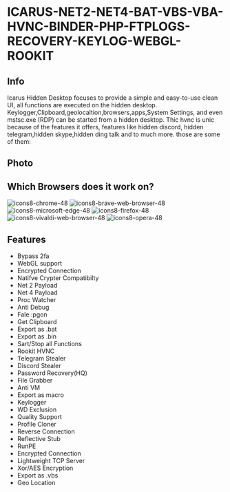 # ICARUS-NET2-NET4-BAT-VBS-VBA-HVNC-BINDER-PHP-FTPLOGS-RECOVERY-KEYLOG-WEBGL-ROOKIT

## Info
Icarus Hidden Desktop focuses to provide a simple and easy-to-use clean UI, all functions are executed on the hidden desktop. Keylogger,Clipboard,geolocaltion,browsers,apps,System Settings, and even mstsc.exe (RDP) can be started from a hidden desktop. Thic hvnc is unic because of the features it offers, features like hidden discord, hidden telegram,hidden skype,hidden ding talk and to much more. those are some of them: 

## Photo

## Which Browsers does it work on?
![icons8-chrome-48](https://user-images.githubusercontent.com/107614511/209736395-3071a3c4-1eb4-4c76-b6ad-dab9dbe82b03.png)
![icons8-brave-web-browser-48](https://user-images.githubusercontent.com/107614511/209736360-8bfe2757-fbab-4751-9a0d-82d80d8aefd5.png)
![icons8-microsoft-edge-48](https://user-images.githubusercontent.com/107614511/209736431-7890ed96-b611-4f4a-81a6-aa7ed1fe66b5.png)
![icons8-firefox-48](https://user-images.githubusercontent.com/107614511/209736466-d23743ca-156b-48e7-86d2-b83f2df1d298.png)
![icons8-vivaldi-web-browser-48](https://user-images.githubusercontent.com/107614511/209736487-77955215-7b23-4254-ba01-208cab60f2f0.png)
![icons8-opera-48](https://user-images.githubusercontent.com/107614511/209736494-a1421533-d1e0-4b1b-86e0-d5efa6b065dc.png)




## Features
* Bypass 2fa
* WebGL support
* Encrypted Connection
* Natifve Crypter Compatibilty
* Net 2 Payload
* Net 4 Payload
* Proc Watcher
* Anti Debug
* Fale :pgon
* Get Clipboard
* Export as .bat
* Export as .bin 
* Sart/Stop all Functions
* Rookit HVNC
* Telegram Stealer
* Discord Stealer
* Password Recovery(HQ)
* File Grabber
* Anti VM
* Export as macro
* Keylogger
* WD Exclusion
* Quality Support
* Profile Cloner
* Reverse Connection
*  Reflective Stub
* RunPE
* Encrypted Connection
* Lightweight TCP Server
* Xor/AES Encryption
* Export as .vbs
* Geo Location
